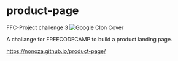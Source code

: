 # product-page
FFC-Project challenge 3
![Google Clon Cover](https://i.imgur.com/EPgXn0z.png)

A challange for FREECODECAMP to build a product landing page. 

https://nonoza.github.io/product-page/ 

